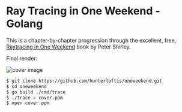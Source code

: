 # Ray Tracing in One Weekend - Golang

This is a chapter-by-chapter progression through the excellent,
free, [Raytracing in One Weekend](https://drive.google.com/drive/folders/14yayBb9XiL16lmuhbYhhvea8mKUUK77W)
book by Peter Shirley.

Final render:

![cover image](https://user-images.githubusercontent.com/364501/51394607-bf056180-1b08-11e9-8968-d319697d40ae.png)

```bash
$ git clone https://github.com/hunterloftis/oneweekend.git
$ cd oneweekend
$ go build ./cmd/trace
$ ./trace > cover.ppm
$ open cover.ppm
```
